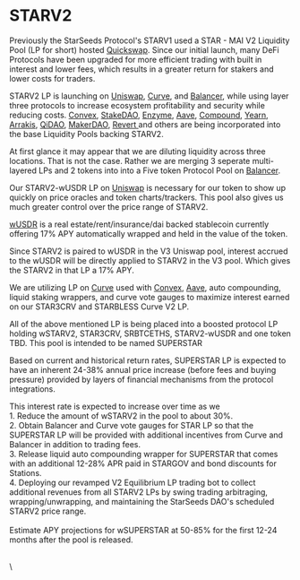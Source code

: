 # STARV2

Previously the StarSeeds Protocol's STARV1 used a STAR - MAI V2 Liquidity Pool (LP for short) hosted [Quickswap](https://quickswap.exchange/#/swap?outputCurrency=0x8440178087C4fd348D43d0205F4574e0348a06F0\&swapIndex=0\&currency0=0x17840DF7CAa07e298b16E8612157B90ED231C973). Since our initial launch, many DeFi Protocols have been upgraded for more efficient trading with built in interest and lower fees, which results in a greater return for stakers and lower costs for traders.&#x20;

STARV2 LP is launching on [Uniswap](https://uniswap.org/), [Curve](https://curve.fi/#/polygon/swap), and [Balancer](https://balancer.fi/), while using layer three protocols to increase ecosystem profitability and security while reducing costs. [Convex](https://www.convexfinance.com/), [StakeDAO](https://stakedao.org/), [Enzyme](https://enzyme.finance/), [Aave](https://app.aave.com/), [Compound](https://app.compound.finance/markets?market=usdc-mainnet), [Yearn](https://yearn.finance/), [Arrakis](https://www.arrakis.finance/), [QiDAO](https://www.mai.finance/), [MakerDAO](starseeds-dao/), [Revert ](https://revert.finance/)and others are being incorporated into the base Liquidity Pools backing STARV2.

At first glance it may appear that we are diluting liquidity across three locations. That is not the case. Rather we are merging 3 seperate multi-layered LPs and 2 tokens into into a Five token Protocol Pool on [Balancer](https://balancer.fi/).&#x20;

Our STARV2-wUSDR LP on [Uniswap](https://uniswap.org/) is necessary for our token to show up quickly on price oracles and token charts/trackers. This pool also gives us much greater control over the price range of STARV2.&#x20;

[wUSDR](https://www.tangible.store/realusd) is a real estate/rent/insurance/dai backed stablecoin currently offering 17% APY automatically wrapped and held in the value of the token.&#x20;

Since STARV2 is paired to wUSDR in the V3 Uniswap pool, interest accrued to the wUSDR will be directly applied to STARV2 in the V3 pool. Which gives the STARV2 in that LP a 17% APY.

We are utilizing LP on [Curve](https://curve.fi/#/polygon/swap) used with [Convex](https://www.convexfinance.com/), [Aave](https://aave.com/), auto compounding, liquid staking wrappers, and curve vote gauges to maximize interest earned on our STAR3CRV and STARBLESS Curve V2 LP.&#x20;

All of the above mentioned LP is being placed into a boosted protocol LP holding wSTARV2, STAR3CRV, SRBTCETHS, STARV2-wUSDR and one token TBD. This pool is intended to be named SUPERSTAR

Based on current and historical return rates, SUPERSTAR LP is expected to have an inherent 24-38% annual price increase (before fees and buying pressure) provided by layers of financial mechanisms from the protocol integrations.&#x20;

This interest rate is expected to increase over time as we \
1\. Reduce the amount of wSTARV2 in the pool to about 30%.\
2\. Obtain Balancer and Curve vote gauges for STAR LP so that the SUPERSTAR LP will be provided with additional incentives from Curve and Balancer in addition to trading fees.\
3\. Release liquid auto compounding wrapper for SUPERSTAR that comes with an additional 12-28% APR paid in STARGOV and bond discounts for Stations. \
4\. Deploying our revamped V2 Equilibrium LP trading bot to collect additional revenues from all STARV2 LPs by swing trading arbitraging, wrapping/unwrapping, and maintaining the StarSeeds DAO's scheduled STARV2 price range. \
\
Estimate APY projections for wSUPERSTAR at 50-85% for the first 12-24 months after the pool is released.&#x20;

\
\
